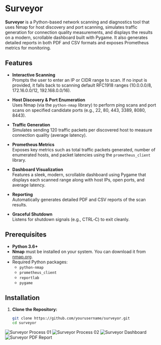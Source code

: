 # Surveyor

**Surveyor** is a Python-based network scanning and diagnostics tool that uses Nmap for host discovery and port scanning, simulates traffic generation for connection quality measurements, and displays the results on a modern, scrollable dashboard built with Pygame. It also generates detailed reports in both PDF and CSV formats and exposes Prometheus metrics for monitoring.

## Features

- **Interactive Scanning**  
  Prompts the user to enter an IP or CIDR range to scan. If no input is provided, it falls back to scanning default RFC1918 ranges (10.0.0.0/8, 172.16.0.0/12, 192.168.0.0/16).

- **Host Discovery & Port Enumeration**  
  Uses Nmap (via the `python-nmap` library) to perform ping scans and port scans on specified candidate ports (e.g., 22, 80, 443, 3389, 8080, 8443).

- **Traffic Generation**  
  Simulates sending 120 traffic packets per discovered host to measure connection quality (average latency).

- **Prometheus Metrics**  
  Exposes key metrics such as total traffic packets generated, number of enumerated hosts, and packet latencies using the `prometheus_client` library.

- **Dashboard Visualization**  
  Features a sleek, modern, scrollable dashboard using Pygame that displays each scanned range along with host IPs, open ports, and average latency.

- **Reporting**  
  Automatically generates detailed PDF and CSV reports of the scan results.

- **Graceful Shutdown**  
  Listens for shutdown signals (e.g., CTRL‑C) to exit cleanly.

## Prerequisites

- **Python 3.6+**  
- **Nmap** must be installed on your system. You can download it from [nmap.org](https://nmap.org/).  
- Required Python packages:
  - `python-nmap`
  - `prometheus_client`
  - `reportlab`
  - `pygame`

## Installation

1. **Clone the Repository:**

   ```bash
   git clone https://github.com/yourusername/surveyor.git
   cd surveyor


![Surveyor Process 01](https://github.com/gh0stinthemirr0r/surveyor/blob/main/screenshots/screenshot01.png)
![Surveyor Process 02](https://github.com/gh0stinthemirr0r/surveyor/blob/main/screenshots/screenshot02.png)
![Surveyor Dashboard](https://github.com/gh0stinthemirr0r/surveyor/blob/main/screenshots/screenshot03.png)
![Surveyor PDF Report](https://github.com/gh0stinthemirr0r/surveyor/blob/main/screenshots/screenshot04.png)
